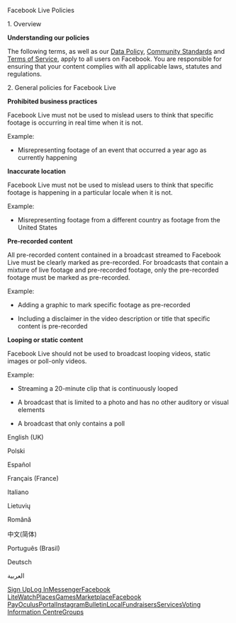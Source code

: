 Facebook Live Policies

1\. Overview

**Understanding our policies**

The following terms, as well as our [Data Policy](https://www.facebook.com/about/privacy/), [Community Standards](https://www.facebook.com/communitystandards/) and [Terms of Service](https://www.facebook.com/legal/terms), apply to all users on Facebook. You are responsible for ensuring that your content complies with all applicable laws, statutes and regulations.

2\. General policies for Facebook Live

**Prohibited business practices**

Facebook Live must not be used to mislead users to think that specific footage is occurring in real time when it is not.

Example:

*   Misrepresenting footage of an event that occurred a year ago as currently happening

**Inaccurate location**

Facebook Live must not be used to mislead users to think that specific footage is happening in a particular locale when it is not.

Example:

*   Misrepresenting footage from a different country as footage from the United States

**Pre-recorded content**

All pre-recorded content contained in a broadcast streamed to Facebook Live must be clearly marked as pre-recorded. For broadcasts that contain a mixture of live footage and pre-recorded footage, only the pre-recorded footage must be marked as pre-recorded.

Example:

*   Adding a graphic to mark specific footage as pre-recorded

*   Including a disclaimer in the video description or title that specific content is pre-recorded

**Looping or static content**

Facebook Live should not be used to broadcast looping videos, static images or poll-only videos.

Example:

*   Streaming a 20-minute clip that is continuously looped

*   A broadcast that is limited to a photo and has no other auditory or visual elements

*   A broadcast that only contains a poll

English (UK)

Polski

Español

Français (France)

Italiano

Lietuvių

Română

中文(简体)

Português (Brasil)

Deutsch

العربية

[Sign Up](https://www.facebook.com/reg/)[Log In](https://www.facebook.com/login/)[Messenger](https://l.facebook.com/l.php?u=https%3A%2F%2Fmessenger.com%2F&h=AT1A_WGf2Bz4KktM9DLwKiIVIBSdbkIoTxde24myCyB2vjMGMsm3zY9y_t_b4ODxeh8ZszajLsfZiG8zBt_qNQhWVCwjjjGvilhDlaUBJT44JVMEsPegleNtQslWGR1flvAIqTEd3xJI-2CMQkP5Bc4fRfQlkHzjn59oyw)[Facebook Lite](https://www.facebook.com/lite/)[Watch](https://en-gb.facebook.com/watch/)[Places](https://www.facebook.com/places/)[Games](https://www.facebook.com/games/)[Marketplace](https://www.facebook.com/marketplace/)[Facebook Pay](https://pay.facebook.com/)[Oculus](https://l.facebook.com/l.php?u=https%3A%2F%2Fwww.oculus.com%2F&h=AT1A_WGf2Bz4KktM9DLwKiIVIBSdbkIoTxde24myCyB2vjMGMsm3zY9y_t_b4ODxeh8ZszajLsfZiG8zBt_qNQhWVCwjjjGvilhDlaUBJT44JVMEsPegleNtQslWGR1flvAIqTEd3xJI-2CMQkP5Bc4fRfQlkHzjn59oyw)[Portal](https://portal.facebook.com/)[Instagram](https://l.facebook.com/l.php?u=https%3A%2F%2Fwww.instagram.com%2F&h=AT1A_WGf2Bz4KktM9DLwKiIVIBSdbkIoTxde24myCyB2vjMGMsm3zY9y_t_b4ODxeh8ZszajLsfZiG8zBt_qNQhWVCwjjjGvilhDlaUBJT44JVMEsPegleNtQslWGR1flvAIqTEd3xJI-2CMQkP5Bc4fRfQlkHzjn59oyw)[Bulletin](https://www.bulletin.com/)[Local](https://www.facebook.com/local/lists/245019872666104/)[Fundraisers](https://www.facebook.com/fundraisers/)[Services](https://www.facebook.com/biz/directory/)[Voting Information Centre](https://www.facebook.com/votinginformationcenter/?entry_point=c2l0ZQ%3D%3D)[Groups](https://www.facebook.com/groups/explore/)